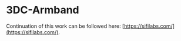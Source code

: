 # 3DC-Armband

Continuation of this work can be followed here: [https://sifilabs.com/](https://sifilabs.com/).
